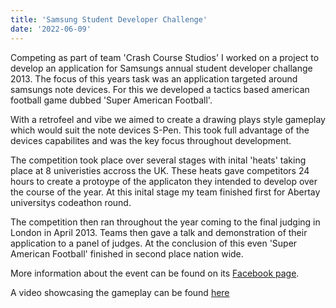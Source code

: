 ```yaml
---
title: 'Samsung Student Developer Challenge'
date: '2022-06-09'
---
```


Competing as part of team 'Crash Course Studios' I worked on a project to develop an application for Samsungs annual student developer challange 2013. The focus of this years task was an application targeted around samsungs note devices. For this we developed a tactics based american football game dubbed 'Super American Football'. 

With a retrofeel and vibe we aimed to create a drawing plays style gameplay which would suit the note devices S-Pen. This took full advantage of the devices capabilites and was the key focus throughout development.

The competition took place over several stages with inital 'heats' taking place at 8 univeristies accross the UK. These heats gave competitors 24 hours to create a protoype of the applicaton they intended to develop over the course of the year. At this inital stage my team finished first for Abertay universitys codeathon round.

The competition then ran throughout the year coming to the final judging in London in April 2013. Teams then gave a talk and demonstration of their application to a panel of judges. At the conclusion of this even 'Super American Football' finished in second place nation wide.

More information about the event can be found on its [Facebook page](https://www.facebook.com/StudentDeveloperchallenge/).

A video showcasing the gameplay can be found [here](https://www.youtube.com/watch?v=6f9eMcmyUkk)

